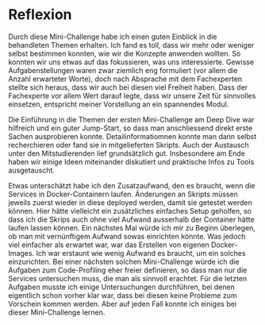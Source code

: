 # Reflexion

Durch diese Mini-Challenge habe ich einen guten Einblick in die behandleten Themen erhalten. Ich fand es toll, dass wir mehr oder weniger selbst bestimmen konnten, wie wir die Konzepte anwenden wollten. So konnten wir uns etwas auf das fokussieren, was uns interessierte. Gewisse Aufgabenstellungen waren zwar ziemlich eng formuliert (vor allem die Anzahl erwarteter Worte), doch nach Absprache mit dem Fachexperten stellte sich heraus, dass wir auch bei diesen viel Freiheit haben. Dass der Fachexperte vor allem Wert darauf legte, dass wir unsere Zeit für sinnvolles einsetzen, entspricht meiner Vorstellung an ein spannendes Modul.

Die Einführung in die Themen der ersten Mini-Challenge am Deep Dive war hilfreich und ein guter Jump-Start, so dass man anschliessend direkt erste Sachen ausprobieren konnte. Detailinformatiomnen konnte man dann selbst recherchieren oder fand sie in mitgelieferten Skripts. Auch der Austausch unter den Mitstudierenden lief grundsätzlich gut. Insbesondere am Ende haben wir einige Ideen miteinander diskutiert und praktische Infos zu Tools ausgetauscht.

Etwas unterschätzt habe ich den Zusatzaufwand, den es braucht, wenn die Services in Docker-Containern laufen. Änderungen an Skripts müssen jeweils zuerst wieder in diese deployed werden, damit sie getestet werden können. Hier hätte vielleicht ein zusätzliches einfaches Setup geholfen, so dass ich die Skrips auch ohne viel Aufwand ausserhalb der Container hätte laufen lassen können. Ein nächstes Mal würde ich mir zu Beginn überlegen, ob man mit vernünftigem Aufwand sowas einrichten könnte. Was jedoch viel einfacher als erwartet war, war das Erstellen von eigenen Docker-Images. Ich war erstaunt wie wenig Aufwand es braucht, um ein solches einzurichten. Bei einer nächsten solchen Mini-Challenge würde ich die Aufgaben zum Code-Profiling eher freier definieren, so dass man nur die Services untersuchen muss, die man als sinnvoll erachtet. Für die letzten Aufgaben musste ich einige Untersuchungen durchführen, bei denen eigentlich schon vorher klar war, dass bei diesen keine Probleme zum Vorschein kommen werden. Aber auf jeden Fall konnte ich einiges bei dieser Mini-Challenge lernen.
